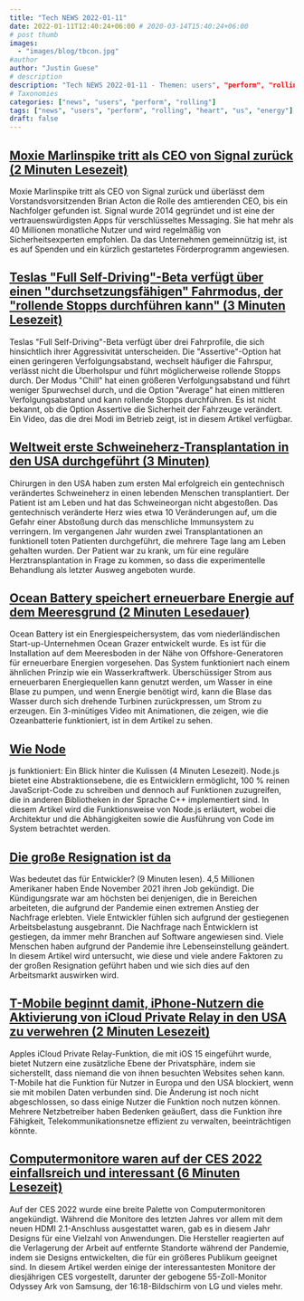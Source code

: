 ```yaml
---
title: "Tech NEWS 2022-01-11"
date: 2022-01-11T12:40:24+06:00 # 2020-03-14T15:40:24+06:00
# post thumb
images:
  - "images/blog/tbcon.jpg"
#author
author: "Justin Guese"
# description
description: "Tech NEWS 2022-01-11 - Themen: users", "perform", "rolling"
# Taxonomies
categories: ["news", "users", "perform", "rolling"]
tags: ["news", "users", "perform", "rolling", "heart", "us", "energy"]
draft: false
---
```


## [Moxie Marlinspike tritt als CEO von Signal zurück (2 Minuten Lesezeit)](https://www.theverge.com/2022/1/10/22876891/signal-ceo-steps-down-moxie-marlinspike-encryption-cryptocurrency?scrolla=5eb6d68b7fedc32c19ef33b4)

 Moxie Marlinspike tritt als CEO von Signal zurück und überlässt dem Vorstandsvorsitzenden Brian Acton die Rolle des amtierenden CEO, bis ein Nachfolger gefunden ist. Signal wurde 2014 gegründet und ist eine der vertrauenswürdigsten Apps für verschlüsseltes Messaging. Sie hat mehr als 40 Millionen monatliche Nutzer und wird regelmäßig von Sicherheitsexperten empfohlen. Da das Unternehmen gemeinnützig ist, ist es auf Spenden und ein kürzlich gestartetes Förderprogramm angewiesen.

## [Teslas "Full Self-Driving"-Beta verfügt über einen "durchsetzungsfähigen" Fahrmodus, der "rollende Stopps durchführen kann" (3 Minuten Lesezeit)](https://www.theverge.com/2022/1/9/22875382/tesla-full-self-driving-beta-assertive-profile)

 Teslas "Full Self-Driving"-Beta verfügt über drei Fahrprofile, die sich hinsichtlich ihrer Aggressivität unterscheiden. Die "Assertive"-Option hat einen geringeren Verfolgungsabstand, wechselt häufiger die Fahrspur, verlässt nicht die Überholspur und führt möglicherweise rollende Stopps durch. Der Modus "Chill" hat einen größeren Verfolgungsabstand und führt weniger Spurwechsel durch, und die Option "Average" hat einen mittleren Verfolgungsabstand und kann rollende Stopps durchführen. Es ist nicht bekannt, ob die Option Assertive die Sicherheit der Fahrzeuge verändert. Ein Video, das die drei Modi im Betrieb zeigt, ist in diesem Artikel verfügbar.

## [Weltweit erste Schweineherz-Transplantation in den USA durchgeführt (3 Minuten)](https://newatlas.com/medical/world-first-pig-human-heart-transplant/)

 Chirurgen in den USA haben zum ersten Mal erfolgreich ein gentechnisch verändertes Schweineherz in einen lebenden Menschen transplantiert. Der Patient ist am Leben und hat das Schweineorgan nicht abgestoßen. Das gentechnisch veränderte Herz wies etwa 10 Veränderungen auf, um die Gefahr einer Abstoßung durch das menschliche Immunsystem zu verringern. Im vergangenen Jahr wurden zwei Transplantationen an funktionell toten Patienten durchgeführt, die mehrere Tage lang am Leben gehalten wurden. Der Patient war zu krank, um für eine reguläre Herztransplantation in Frage zu kommen, so dass die experimentelle Behandlung als letzter Ausweg angeboten wurde.

## [Ocean Battery speichert erneuerbare Energie auf dem Meeresgrund (2 Minuten Lesedauer)](https://newatlas.com/energy/ocean-battery-renewable-energy-storage/)

 Ocean Battery ist ein Energiespeichersystem, das vom niederländischen Start-up-Unternehmen Ocean Grazer entwickelt wurde. Es ist für die Installation auf dem Meeresboden in der Nähe von Offshore-Generatoren für erneuerbare Energien vorgesehen. Das System funktioniert nach einem ähnlichen Prinzip wie ein Wasserkraftwerk. Überschüssiger Strom aus erneuerbaren Energiequellen kann genutzt werden, um Wasser in eine Blase zu pumpen, und wenn Energie benötigt wird, kann die Blase das Wasser durch sich drehende Turbinen zurückpressen, um Strom zu erzeugen. Ein 3-minütiges Video mit Animationen, die zeigen, wie die Ozeanbatterie funktioniert, ist in dem Artikel zu sehen.

## [Wie Node](https://levelup.gitconnected.com/how-node-js-works-a-look-behind-the-scenes-149b0fccba92)

js funktioniert: Ein Blick hinter die Kulissen (4 Minuten Lesezeit). Node.js bietet eine Abstraktionsebene, die es Entwicklern ermöglicht, 100 % reinen JavaScript-Code zu schreiben und dennoch auf Funktionen zuzugreifen, die in anderen Bibliotheken in der Sprache C++ implementiert sind. In diesem Artikel wird die Funktionsweise von Node.js erläutert, wobei die Architektur und die Abhängigkeiten sowie die Ausführung von Code im System betrachtet werden.

## [Die große Resignation ist da](https://stackoverflow.blog/2022/01/10/the-great-resignation-is-here-what-does-that-mean-for-developers/)

 Was bedeutet das für Entwickler? (9 Minuten lesen). 4,5 Millionen Amerikaner haben Ende November 2021 ihren Job gekündigt. Die Kündigungsrate war am höchsten bei denjenigen, die in Bereichen arbeiteten, die aufgrund der Pandemie einen extremen Anstieg der Nachfrage erlebten. Viele Entwickler fühlen sich aufgrund der gestiegenen Arbeitsbelastung ausgebrannt. Die Nachfrage nach Entwicklern ist gestiegen, da immer mehr Branchen auf Software angewiesen sind. Viele Menschen haben aufgrund der Pandemie ihre Lebenseinstellung geändert. In diesem Artikel wird untersucht, wie diese und viele andere Faktoren zu der großen Resignation geführt haben und wie sich dies auf den Arbeitsmarkt auswirken wird.

## [T-Mobile beginnt damit, iPhone-Nutzern die Aktivierung von iCloud Private Relay in den USA zu verwehren (2 Minuten Lesezeit)](https://9to5mac.com/2022/01/10/t-mobile-block-icloud-private-relay/)

 Apples iCloud Private Relay-Funktion, die mit iOS 15 eingeführt wurde, bietet Nutzern eine zusätzliche Ebene der Privatsphäre, indem sie sicherstellt, dass niemand die von ihnen besuchten Websites sehen kann. T-Mobile hat die Funktion für Nutzer in Europa und den USA blockiert, wenn sie mit mobilen Daten verbunden sind. Die Änderung ist noch nicht abgeschlossen, so dass einige Nutzer die Funktion noch nutzen können. Mehrere Netzbetreiber haben Bedenken geäußert, dass die Funktion ihre Fähigkeit, Telekommunikationsnetze effizient zu verwalten, beeinträchtigen könnte.

## [Computermonitore waren auf der CES 2022 einfallsreich und interessant (6 Minuten Lesezeit)](https://www.theverge.com/22871890/computer-monitors-ces-2022-lg-samsung-asus-alienware-oled-qd-mini-led-ark)

 Auf der CES 2022 wurde eine breite Palette von Computermonitoren angekündigt. Während die Monitore des letzten Jahres vor allem mit dem neuen HDMI 2.1-Anschluss ausgestattet waren, gab es in diesem Jahr Designs für eine Vielzahl von Anwendungen. Die Hersteller reagierten auf die Verlagerung der Arbeit auf entfernte Standorte während der Pandemie, indem sie Designs entwickelten, die für ein größeres Publikum geeignet sind. In diesem Artikel werden einige der interessantesten Monitore der diesjährigen CES vorgestellt, darunter der gebogene 55-Zoll-Monitor Odyssey Ark von Samsung, der 16:18-Bildschirm von LG und vieles mehr.

